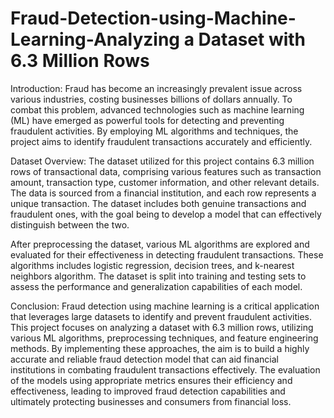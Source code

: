 # Fraud-Detection-using-Machine-Learning-Analyzing a Dataset with 6.3 Million Rows

Introduction:
Fraud has become an increasingly prevalent issue across various industries, costing businesses billions of dollars annually. To combat this problem, advanced technologies such as machine learning (ML) have emerged as powerful tools for detecting and preventing fraudulent activities. By employing ML algorithms and techniques, the project aims to identify fraudulent transactions accurately and efficiently.

Dataset Overview:
The dataset utilized for this project contains 6.3 million rows of transactional data, comprising various features such as transaction amount, transaction type, customer information, and other relevant details. The data is sourced from a financial institution, and each row represents a unique transaction. The dataset includes both genuine transactions and fraudulent ones, with the goal being to develop a model that can effectively distinguish between the two.

 After preprocessing the dataset, various ML algorithms are explored and evaluated for their effectiveness in detecting fraudulent transactions. These algorithms includes logistic regression, decision trees, and  k-nearest neighbors algorithm. The dataset is split into training and testing sets to assess the performance and generalization capabilities of each model.

Conclusion:
Fraud detection using machine learning is a critical application that leverages large datasets to identify and prevent fraudulent activities. This project focuses on analyzing a dataset with 6.3 million rows, utilizing various ML algorithms, preprocessing techniques, and feature engineering methods. By implementing these approaches, the aim is to build a highly accurate and reliable fraud detection model that can aid financial institutions in combating fraudulent transactions effectively. The evaluation of the models using appropriate metrics ensures their efficiency and effectiveness, leading to improved fraud detection capabilities and ultimately protecting businesses and consumers from financial loss.
